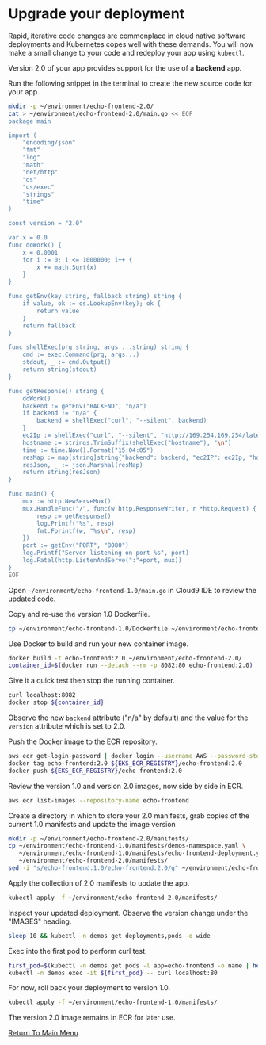 # Upgrade your deployment

Rapid, iterative code changes are commonplace in cloud native software deployments and Kubernetes copes well with these demands.
You will now make a small change to your code and redeploy your app using `kubectl`.

Version 2.0 of your app provides support for the use of a **backend** app.

Run the following snippet in the terminal to create the new source code for your app.
```bash
mkdir -p ~/environment/echo-frontend-2.0/
cat > ~/environment/echo-frontend-2.0/main.go << EOF
package main

import (
    "encoding/json"
    "fmt"
    "log"
    "math"
    "net/http"
    "os"
    "os/exec"
    "strings"
    "time"
)

const version = "2.0"

var x = 0.0
func doWork() {
    x = 0.0001
    for i := 0; i <= 1000000; i++ {
        x += math.Sqrt(x)
    }
}

func getEnv(key string, fallback string) string {
    if value, ok := os.LookupEnv(key); ok {
        return value
    }
    return fallback
}

func shellExec(prg string, args ...string) string {
    cmd := exec.Command(prg, args...)
    stdout, _ := cmd.Output()
    return string(stdout)
}

func getResponse() string {
    doWork()
    backend := getEnv("BACKEND", "n/a")
    if backend != "n/a" {
        backend = shellExec("curl", "--silent", backend)
    }
    ec2Ip := shellExec("curl", "--silent", "http://169.254.169.254/latest/meta-data/local-ipv4")
    hostname := strings.TrimSuffix(shellExec("hostname"), "\n")
    time := time.Now().Format("15:04:05")
    resMap := map[string]string{"backend": backend, "ec2IP": ec2Ip, "hostname": hostname, "time": time, "version": version}
    resJson, _ := json.Marshal(resMap)
    return string(resJson)
}

func main() {
    mux := http.NewServeMux()
    mux.HandleFunc("/", func(w http.ResponseWriter, r *http.Request) {
        resp := getResponse()
        log.Printf("%s", resp)
        fmt.Fprintf(w, "%s\n", resp)
    })
    port := getEnv("PORT", "8080")
    log.Printf("Server listening on port %s", port)
    log.Fatal(http.ListenAndServe(":"+port, mux))
}
EOF
```

Open `~/environment/echo-frontend-1.0/main.go` in Cloud9 IDE to review the updated code.

Copy and re-use the version 1.0 Dockerfile.
```bash
cp ~/environment/echo-frontend-1.0/Dockerfile ~/environment/echo-frontend-2.0/
```

Use Docker to build and run your new container image.
```bash
docker build -t echo-frontend:2.0 ~/environment/echo-frontend-2.0/
container_id=$(docker run --detach --rm -p 8082:80 echo-frontend:2.0)
```

Give it a quick test then stop the running container.
```bash
curl localhost:8082
docker stop ${container_id}
```

Observe the new `backend` attribute ("n/a" by default) and the value for the `version` attribute which is set to 2.0.

Push the Docker image to the ECR repository.
```bash
aws ecr get-login-password | docker login --username AWS --password-stdin ${EKS_ECR_REGISTRY}
docker tag echo-frontend:2.0 ${EKS_ECR_REGISTRY}/echo-frontend:2.0
docker push ${EKS_ECR_REGISTRY}/echo-frontend:2.0
```

Review the version 1.0 and version 2.0 images, now side by side in ECR.
```bash
aws ecr list-images --repository-name echo-frontend
```

Create a directory in which to store your 2.0 manifests, grab copies of the current 1.0 manifests and update the image version
```bash
mkdir -p ~/environment/echo-frontend-2.0/manifests/
cp ~/environment/echo-frontend-1.0/manifests/demos-namespace.yaml \
   ~/environment/echo-frontend-1.0/manifests/echo-frontend-deployment.yaml \
   ~/environment/echo-frontend-2.0/manifests/
sed -i "s/echo-frontend:1.0/echo-frontend:2.0/g" ~/environment/echo-frontend-2.0/manifests/echo-frontend-deployment.yaml
```

Apply the collection of 2.0 manifests to update the app.
```bash
kubectl apply -f ~/environment/echo-frontend-2.0/manifests/
```

Inspect your updated deployment.
Observe the version change under the "IMAGES" heading.
```bash
sleep 10 && kubectl -n demos get deployments,pods -o wide
```

Exec into the first pod to perform curl test.
```bash
first_pod=$(kubectl -n demos get pods -l app=echo-frontend -o name | head -1)
kubectl -n demos exec -it ${first_pod} -- curl localhost:80
```

For now, roll back your deployment to version 1.0.
```bash
kubectl apply -f ~/environment/echo-frontend-1.0/manifests/
```

The version 2.0 image remains in ECR for later use.

[Return To Main Menu](/README.md)